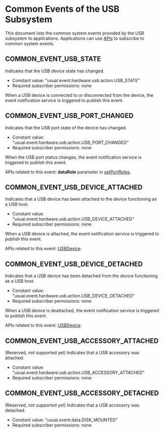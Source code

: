 # Common Events of the USB Subsystem
This document lists the common system events provided by the USB subsystem to applications. Applications can use [APIs](../js-apis-commonEventManager.md) to subscribe to common system events.

## COMMON_EVENT_USB_STATE
Indicates that the USB device state has changed.

- Constant value: "usual.event.hardware.usb.action.USB_STATE"
- Required subscriber permissions: none

When a USB device is connected to or disconnected from the device, the event notification service is triggered to publish this event.

## COMMON_EVENT_USB_PORT_CHANGED

Indicates that the USB port state of the device has changed.

- Constant value: "usual.event.hardware.usb.action.USB_PORT_CHANGED"
- Required subscriber permissions: none

When the USB port status changes, the event notification service is triggered to publish this event.

APIs related to this event: **dataRole** parameter in [setPortRoles](../Readme-EN.md).

## COMMON_EVENT_USB_DEVICE_ATTACHED

Indicates that a USB device has been attached to the device functioning as a USB host.

- Constant value: "usual.event.hardware.usb.action.USB_DEVICE_ATTACHED"
- Required subscriber permissions: none

When a USB device is attached, the event notification service is triggered to publish this event.

APIs related to this event: [USBDevice](../Readme-EN.md).

## COMMON_EVENT_USB_DEVICE_DETACHED

Indicates that a USB device has been detached from the device functioning as a USB host.

- Constant value: "usual.event.hardware.usb.action.USB_DEVICE_DETACHED"
- Required subscriber permissions: none

When a USB device is deattached, the event notification service is triggered to publish this event.

APIs related to this event: [USBDevice](../Readme-EN.md).

## COMMON_EVENT_USB_ACCESSORY_ATTACHED

(Reserved, not supported yet) Indicates that a USB accessory was attached.

- Constant value: "usual.event.hardware.usb.action.USB_ACCESSORY_ATTACHED"
- Required subscriber permissions: none

## COMMON_EVENT_USB_ACCESSORY_DETACHED

(Reserved, not supported yet) Indicates that a USB accessory was detached.

- Constant value: "usual.event.data.DISK_MOUNTED"
- Required subscriber permissions: none
